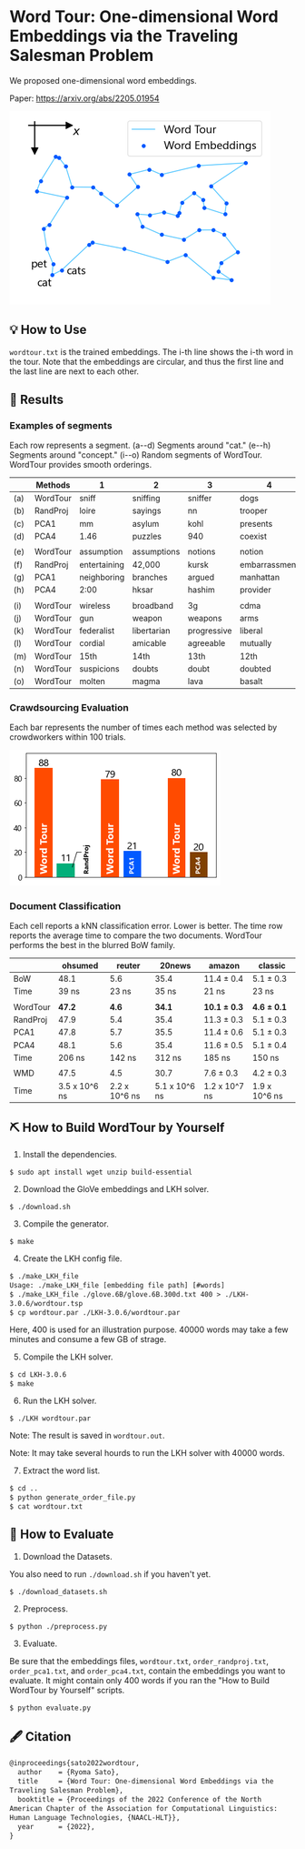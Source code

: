 # Word Tour: One-dimensional Word Embeddings via the Traveling Salesman Problem

We proposed one-dimensional word embeddings.

Paper: https://arxiv.org/abs/2205.01954

![Illustration](./imgs/illust.png)

## 💡 How to Use

`wordtour.txt` is the trained embeddings. The i-th line shows the i-th word in the tour. Note that the embeddings are circular, and thus the first line and the last line are next to each other.

## 📝 Results

### Examples of segments

Each row represents a segment. (a--d) Segments around "cat." (e--h) Segments around "concept." (i--o) Random segments of WordTour. WordTour provides smooth orderings.

|     | Methods | 1 | 2 | 3 | 4 | 5 | 6 | 7 | 8 | 9 | 10 | 11 |
| --- | --- | --- | --- | --- | --- | --- | --- | --- | --- | --- | --- | --- |
| (a) | WordTour | sniff | sniffing | sniffer | dogs | dog | cat | cats | pets | pet | stray | errant |
| (b) | RandProj | loire | sayings | nn | trooper | referendum | cat | exceeded | traces | freestyle | mirrored | bloomberg |
| (c) | PCA1 | mm | asylum | kohl | presents | expressed | cat | sichuan | denmark | counted | corporations | hewitt |
| (d) | PCA4 | 1.46 | puzzles | 940 | coexist | locations | cat | att | winners | perth | colgate | sohail |
| | | | | | | | | | | | | |
| (e) | WordTour | assumption | assumptions | notions | notion | idea | concept | concepts | ideas | thoughts | feelings | emotions |
| (f) | RandProj | entertaining | 42,000 | kursk | embarrassment | ingrained | concept | berezovsky | cg | guillen | excerpts | roofs |
| (g) | PCA1 | neighboring | branches | argued | manhattan | 1998 | concept | share | pending | response | airlines | fort |
| (h) | PCA4 | 2:00 | hksar | hashim | provider | straining | concept | inducing | fightback | unsettled | bavaria | sign |
| | | | | | | | | | | | | |
| (i) | WordTour | wireless | broadband | 3g | cdma | gsm | handset | handsets | smartphones | smartphone | blackberry | tablet |
| (j) | WordTour | gun | weapon | weapons | arms | arm | leg | legs | limbs | limb | prosthetic | make-up |
| (k) | WordTour | federalist | libertarian | progressive | liberal | conservative | conservatives | liberals | democrats | republicans | gop | republican |
| (l) | WordTour | cordial | amicable | agreeable | mutually | beneficial | detrimental | harmful | destructive | disruptive | behaviour | behavior |
| (m) | WordTour | 15th | 14th | 13th | 12th | 10th | 11th | 9th | 8th | 7th | 6th | 5th |
| (n) | WordTour | suspicions | doubts | doubt | doubted | doubting | doubters | skeptics | skeptic | believer | believers | adherents |
| (o) | WordTour | molten | magma | lava | basalt | sandstone | limestone | granite | marble | slab | slabs | prefabricated |

### Crawdsourcing Evaluation

Each bar represents the number of times each method was selected by crowdworkers within 100 trials.

![Crownsourcing Evaluation](./imgs/user_study.png)

### Document Classification

Each cell reports a kNN classification error. Lower is better. The time row reports the average time to compare the two documents. WordTour performs the best in the blurred BoW family.

| | ohsumed | reuter | 20news | amazon | classic |
| --- | --- | --- | --- | --- | --- |
| BoW | 48.1 | 5.6 | 35.4 | 11.4 ± 0.4 | 5.1 ± 0.3 |
| Time | 39 ns | 23 ns | 35 ns | 21 ns | 23 ns |
| | | | | | |
| WordTour | **47.2** | **4.6** | **34.1** | **10.1 ± 0.3** | **4.6 ± 0.1** |
| RandProj | 47.9 | 5.4 | 35.4 | 11.3 ± 0.3 | 5.1 ± 0.3 |
| PCA1 | 47.8 | 5.7 | 35.5 | 11.4 ± 0.6 | 5.1 ± 0.3 |
| PCA4 | 48.1 | 5.6 | 35.4 | 11.6 ± 0.5 | 5.1 ± 0.4 |
| Time | 206 ns | 142 ns | 312 ns | 185 ns | 150 ns |
| | | | | | |
| WMD | 47.5 | 4.5 | 30.7 | 7.6 ± 0.3 | 4.2 ± 0.3 |
| Time | 3.5 x 10^6 ns | 2.2 x 10^6 ns | 5.1 x 10^6 ns| 1.2 x 10^7 ns | 1.9 x 10^6 ns |

## ⛏️ How to Build WordTour by Yourself

1. Install the dependencies.

```
$ sudo apt install wget unzip build-essential
```

2. Download the GloVe embeddings and LKH solver.

```
$ ./download.sh
```

3. Compile the generator.

```
$ make
```

4. Create the LKH config file.

```
$ ./make_LKH_file
Usage: ./make_LKH_file [embedding file path] [#words]
$ ./make_LKH_file ./glove.6B/glove.6B.300d.txt 400 > ./LKH-3.0.6/wordtour.tsp
$ cp wordtour.par ./LKH-3.0.6/wordtour.par
```

Here, 400 is used for an illustration purpose. 40000 words may take a few minutes and consume a few GB of strage.

5. Compile the LKH solver.

```
$ cd LKH-3.0.6
$ make
```

6. Run the LKH solver.

```
$ ./LKH wordtour.par
```

Note: The result is saved in `wordtour.out`.

Note: It may take several hourds to run the LKH solver with 40000 words.

7. Extract the word list.

```
$ cd ..
$ python generate_order_file.py
$ cat wordtour.txt
```

## 🧪 How to Evaluate

1. Download the Datasets.

You also need to run `./download.sh` if you haven't yet.

```
$ ./download_datasets.sh
```

2. Preprocess.

```
$ python ./preprocess.py
```

3. Evaluate.

Be sure that the embeddings files, `wordtour.txt`, `order_randproj.txt`, `order_pca1.txt`, and `order_pca4.txt`, contain the embeddings you want to evaluate. It might contain only 400 words if you ran the "How to Build WordTour by Yourself" scripts.

```
$ python evaluate.py
```

## 🖋️ Citation

```
@inproceedings{sato2022wordtour,
  author    = {Ryoma Sato},
  title     = {Word Tour: One-dimensional Word Embeddings via the Traveling Salesman Problem},
  booktitle = {Proceedings of the 2022 Conference of the North American Chapter of the Association for Computational Linguistics: Human Language Technologies, {NAACL-HLT}},
  year      = {2022},
}
```

